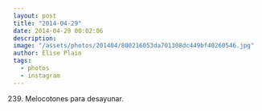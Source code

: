 ```yaml
---
layout: post
title: "2014-04-29"
date: 2014-04-29 00:02:06
description: 
image: "/assets/photos/201404/800216053da701308dc449bf40260546.jpg"
author: Elise Plain
tags: 
  - photos
  - instagram
---
```


239. Melocotones para desayunar.
<p></p>
